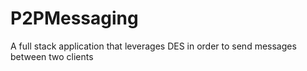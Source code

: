 # P2PMessaging

A full stack application that leverages DES in order to send messages between two clients

